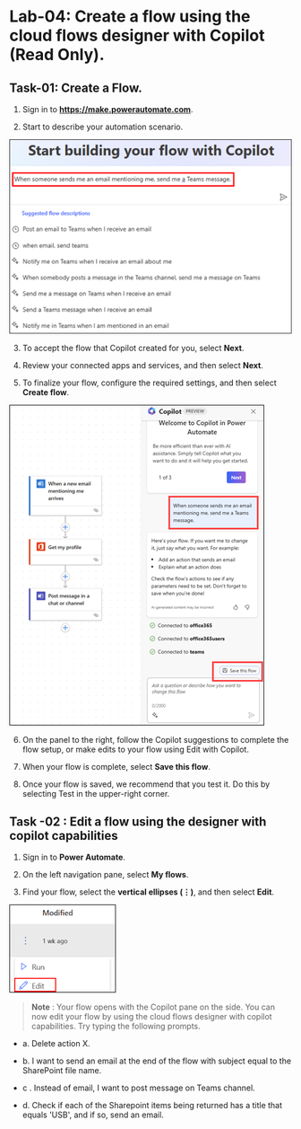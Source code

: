 # Lab-04: Create a flow using the cloud flows designer with Copilot (Read Only).

## Task-01: Create a Flow.

1.	Sign in to **https://make.powerautomate.com**.
   
2.	Start to describe your automation scenario.

   ![screenshot of the prompt ](../Media/04/copilot-home-example.png)
   
3.	To accept the flow that Copilot created for you, select **Next**.
   
4.	Review your connected apps and services, and then select **Next**.
   
5.	To finalize your flow, configure the required settings, and then select **Create flow**.

   ![screenshot of the prompt ](../Media/04/designer-1.png)

6.	On the panel to the right, follow the Copilot suggestions to complete the flow setup, or make edits to your flow using Edit with Copilot.
   
7.	When your flow is complete, select **Save this flow**.
   
8.	Once your flow is saved, we recommend that you test it. Do this by selecting Test in the upper-right corner.
   
## Task -02 : Edit a flow using the designer with copilot capabilities

1.	Sign in to **Power Automate**.
   
2.	On the left navigation pane, select **My flows**.
   
3.	Find your flow, select the **vertical ellipses (⋮)**, and then select **Edit**.

   ![screenshot of the prompt ](../Media/04/copilot-edit.png)
 
      
   >**Note** : Your flow opens with the Copilot pane on the side. You can now edit your flow by using the cloud flows designer with copilot capabilities. Try typing the following prompts.

   - a.	Delete action X.

   - b.	I want to send an email at the end of the flow with subject equal to the SharePoint file name.

   - c .	Instead of email, I want to post message on Teams channel.

   - d.	Check if each of the Sharepoint items being returned has a title that equals 'USB', and if so, send an email.


